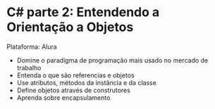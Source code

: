 # C# parte 2: Entendendo a Orientação a Objetos
Plataforma: Alura
- Domine o paradigma de programação mais usado no mercado de trabalho
- Entenda o que são referencias e objetos
- Use atributos, métodos da instância e da classe
- Define objetos através de construtores
- Aprenda sobre encapsulamento
